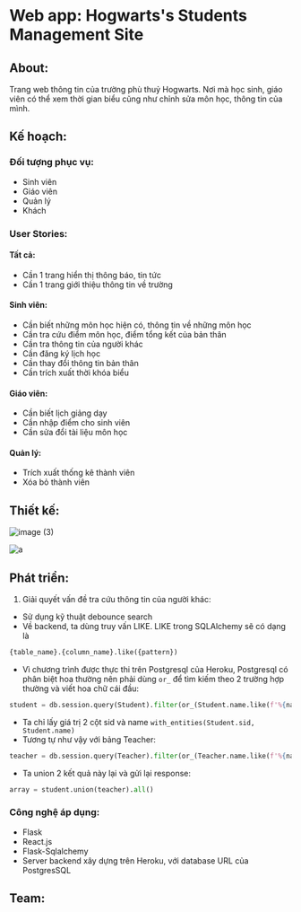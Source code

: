 # Web app: Hogwarts's Students Management Site

## About: 
Trang web thông tin của trường phù thuỷ Hogwarts. Nơi mà học sinh, giáo viên có thể xem thời gian biểu cũng như chỉnh sửa môn học, thông tin của mình.


## Kế hoạch:

### Đối tượng phục vụ:
* Sinh viên
* Giáo viên
* Quản lý
* Khách

### User Stories:
#### Tất cả:
* Cần 1 trang hiển thị thông báo, tin tức
* Cần 1 trang giới thiệu thông tin về trường

#### Sinh viên:
* Cần biết những môn học hiện có, thông tin về những môn học
* Cần tra cứu điểm môn học, điểm tổng kết của bản thân
* Cần tra thông tin của người khác
* Cần đăng ký lịch học 
* Cần thay đổi thông tin bản thân
* Cần trích xuất thời khóa biểu

#### Giáo viên:
* Cần biết lịch giảng dạy
* Cần nhập điểm cho sinh viên
* Cần sửa đổi tài liệu môn học

#### Quản lý:
* Trích xuất thống kê thành viên
* Xóa bỏ thành viên

## Thiết kế:
![image (3)](https://user-images.githubusercontent.com/54926438/110513328-ae753280-8138-11eb-8b31-cb39a887cfeb.png)

![a](https://user-images.githubusercontent.com/54926438/110513370-bb922180-8138-11eb-9fdd-73e57bd007ba.png)

## Phát triển:
1. Giải quyết vấn đề tra cứu thông tin của người khác:
* Sử dụng kỹ thuật debounce search
* Về backend, ta dùng truy vấn LIKE. LIKE trong SQLAlchemy sẽ có dạng là 
```python 
{table_name}.{column_name}.like({pattern})
```
* Vì chương trình được thực thi trên Postgresql của Heroku, Postgresql có phân biệt hoa thường nên phải dùng `or_` để tìm kiếm theo 2 trường hợp thường và viết hoa chữ cái đầu:
```python
student = db.session.query(Student).filter(or_(Student.name.like(f'%{name}%'), Student.name.like(f'%{upper_case_name}%'))).with_entities(Student.sid, Student.name)
```
* Ta chỉ lấy giá trị 2 cột sid và name `with_entities(Student.sid, Student.name)` 
* Tương tự như vậy với bảng Teacher:
```python
teacher = db.session.query(Teacher).filter(or_(Teacher.name.like(f'%{name}%'), Teacher.name.like(f'%{upper_case_name}%'))).with_entities(Teacher.tid, Teacher.name)
```
* Ta union 2 kết quả này lại và gửi lại response:
```python
array = student.union(teacher).all()
```
### Công nghệ áp dụng:
* Flask
* React.js
* Flask-Sqlalchemy
* Server backend xây dựng trên Heroku, với database URL của PostgresSQL
## Team:
